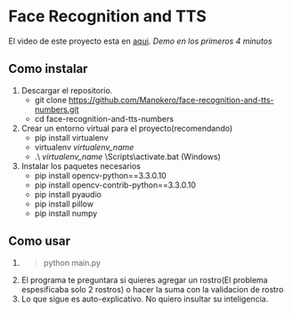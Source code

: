 # Face Recognition and TTS

El video de este proyecto esta en [aqui](https://youtu.be/_MmQACXnhJE). *Demo en los primeros 4 minutos*

## Como instalar

1. Descargar el repositorio.
    * git clone https://github.com/Manokero/face-recognition-and-tts-numbers.git
    * cd face-recognition-and-tts-numbers
2. Crear un entorno virtual para el proyecto(recomendando)
    * pip install virtualenv
    * virtualenv *virtualenv_name*
    * .\ *virtualenv_name* \Scripts\activate.bat (Windows)
3. Instalar los paquetes necesarios
    * pip install opencv-python==3.3.0.10
    * pip install opencv-contrib-python==3.3.0.10
    * pip install pyaudio
    * pip install pillow
    * pip install numpy

## Como usar

1. > python main.py
2.  El programa te preguntara si quieres agregar un rostro(El problema espesificaba solo 2 rostros) o hacer la suma con la validacion de rostro
3.  Lo que sigue es auto-explicativo. No quiero insultar su inteligencia.

